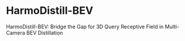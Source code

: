 # HarmoDistill-BEV
HarmoDistill-BEV: Bridge the Gap for 3D Query Receptive Field in Multi-Camera BEV Distillation
